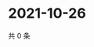 # 2021-10-26

共 0 条

<!-- BEGIN WEIBO -->
<!-- 最后更新时间 Tue Oct 26 2021 07:14:10 GMT+0800 (China Standard Time) -->

<!-- END WEIBO -->
